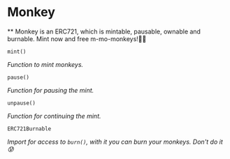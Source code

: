 # Monkey
** Monkey is an ERC721, which is mintable, pausable, ownable and burnable. Mint now and free m-mo-monkeys!🍌🙈

```
mint()
```
*Function to mint monkeys.*

```
pause()
```
*Function for pausing the mint.*

```
unpause()
```
*Function for continuing the mint.*

```
ERC721Burnable
```
*Import for access to `burn()`, with it you can burn your monkeys. Don't do it😰*
